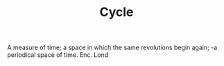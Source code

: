 ---
title: Cycle
letter: C
permalink: "/definitions/bld-cycle.html"
body: A measure of time; a space in which the same revolutions begin again; -a periodical
  space of time. Enc. Lond
published_at: '2018-07-07'
source: Black's Law Dictionary 2nd Ed (1910)
layout: post
---